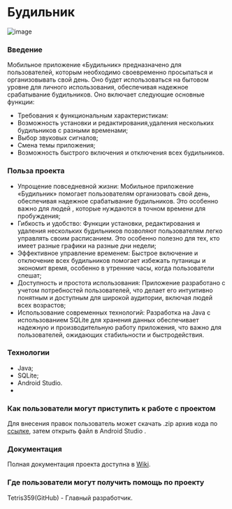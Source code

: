 # Будильник

![image](https://github.com/user-attachments/assets/5a1c423f-8aa1-4483-9a40-d905611969e8)

### Введение

Мобильное приложение «Будильник» предназначено для пользователей, которым необходимо своевременно просыпаться и организовывать свой день. Оно будет использоваться на бытовом уровне для личного использования, обеспечивая надежное срабатывание будильников. Оно включает следующие основные функции:

- Требования к функциональным характеристикам:
- Возможность установки и редактирования,удаления нескольких будильников с разными временами;
- Выбор звуковых сигналов;
- Смена темы приложения;
- Возможность быстрого включения и отключения всех будильников.

### Польза проекта

- Упрощение повседневной жизни: Мобильное приложение «Будильник» помогает пользователям организовать свой день, обеспечивая надежное срабатывание будильников. Это особенно важно для людей , которые нуждаются в точном времени для пробуждения;
- Гибкость и удобство: Функции установки, редактирования и удаления нескольких будильников позволяют пользователям легко управлять своим расписанием. Это особенно полезно для тех, кто имеет разные графики на разные дни недели;
- Эффективное управление временем: Быстрое включение и отключение всех будильников помогает избежать путаницы и экономит время, особенно в утренние часы, когда пользователи спешат;
- Доступность и простота использования: Приложение разработано с учетом потребностей пользователей, что делает его интуитивно понятным и доступным для широкой аудитории, включая людей всех возрастов;
- Использование современных технологий: Разработка на Java с использованием SQLite для хранения данных обеспечивает надежную и производительную работу приложения, что важно для пользователей, ожидающих стабильности и быстродействия.

### Технологии
- Java;
- SQLite;
- Android Studio.
- 
### Как пользователи могут приступить к работе с проектом
Для внесения правок пользователь может скачать .zip архив кода по [ссылке](https://disk.yandex.ru/client/disk/AlarmClock), затем открыть файл в Android Studio .

### Документация
Полная документация проекта доступна в [Wiki](https://github.com/Tetris359/Budilnik/wiki).

### Где пользователи могут получить помощь по проекту
Tetris359(GitHub) - Главный разработчик.
